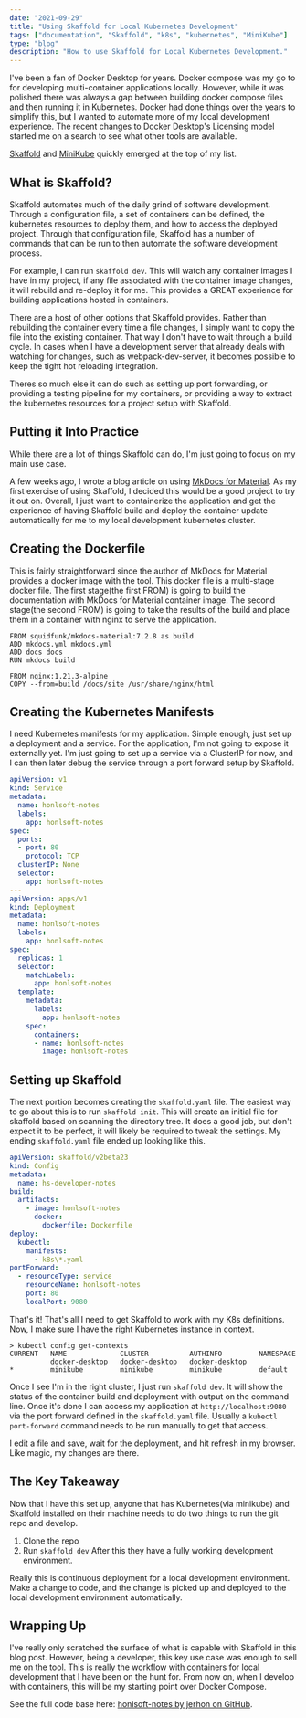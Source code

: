 ```yaml
---
date: "2021-09-29"
title: "Using Skaffold for Local Kubernetes Development"
tags: ["documentation", "Skaffold", "k8s", "kubernetes", "MiniKube"]
type: "blog"
description: "How to use Skaffold for Local Kubernetes Development."
---
```


I've been a fan of Docker Desktop for years.
Docker compose was my go to for developing multi-container applications locally.
However, while it was polished there was always a gap between building docker compose files and then running it in Kubernetes.
Docker had done things over the years to simplify this, but I wanted to automate more of my local development experience.
The recent changes to Docker Desktop's Licensing model started me on a search to see what other tools are available.

[Skaffold](https://skaffold.dev) and [MiniKube](https://minikube.sigs.k8s.io/docs/) quickly emerged at the top of my list.

## What is Skaffold?

Skaffold automates much of the daily grind of software development.
Through a configuration file, a set of containers can be defined, the kubernetes resources to deploy them, and how to access the deployed project.
Through that configuration file, Skaffold has a number of commands that can be run to then automate the software development process.

For example, I can run `skaffold dev`.
This will watch any container images I have in my project, if any file associated with the container image changes, it will rebuild and re-deploy it for me.
This provides a GREAT experience for building applications hosted in containers.

There are a host of other options that Skaffold provides.
Rather than rebuilding the container every time a file changes, I simply want to copy the file into the existing container.
That way I don't have to wait through a build cycle.
In cases when I have a development server that already deals with watching for changes, such as webpack-dev-server, it becomes possible to keep the tight hot reloading integration.

Theres so much else it can do such as setting up port forwarding, or providing a testing pipeline for my containers, or providing a way to extract the kubernetes resources for a project setup with Skaffold.

## Putting it Into Practice

While there are a lot of things Skaffold can do, I'm just going to focus on my main use case.

A few weeks ago, I wrote a blog article on using [MkDocs for Material](./2021-09-17-using-mkdocs-to-document-projects).
As my first exercise of using Skaffold, I decided this would be a good project to try it out on.
Overall, I just want to containerize the application and get the experience of having Skaffold build and deploy the container update automatically for me to my local development kubernetes cluster.

## Creating the Dockerfile

This is fairly straightforward since the author of MkDocs for Material provides a docker image with the tool.
This docker file is a multi-stage docker file.
The first stage(the first FROM) is going to build the documentation with MkDocs for Material container image.
The second stage(the second FROM) is going to take the results of the build and place them in a container with nginx to serve the application.

```
FROM squidfunk/mkdocs-material:7.2.8 as build
ADD mkdocs.yml mkdocs.yml
ADD docs docs
RUN mkdocs build

FROM nginx:1.21.3-alpine
COPY --from=build /docs/site /usr/share/nginx/html
```

## Creating the Kubernetes Manifests

I need Kubernetes manifests for my application.
Simple enough, just set up a deployment and a service.
For the application, I'm not going to expose it externally yet.
I'm just going to set up a service via a ClusterIP for now, and I can then later debug the service through a port forward setup by Skaffold.

```yaml
apiVersion: v1
kind: Service
metadata:
  name: honlsoft-notes
  labels:
    app: honlsoft-notes
spec:
  ports:
  - port: 80
    protocol: TCP
  clusterIP: None
  selector:
    app: honlsoft-notes
---
apiVersion: apps/v1
kind: Deployment
metadata:
  name: honlsoft-notes
  labels:
    app: honlsoft-notes
spec:
  replicas: 1
  selector:
    matchLabels:
      app: honlsoft-notes
  template:
    metadata:
      labels:
        app: honlsoft-notes
    spec:
      containers:
      - name: honlsoft-notes
        image: honlsoft-notes
```

## Setting up Skaffold

The next portion becomes creating the `skaffold.yaml` file.
The easiest way to go about this is to run `skaffold init`.
This will create an initial file for skaffold based on scanning the directory tree.
It does a good job, but don't expect it to be perfect, it will likely be required to tweak the settings.
My ending `skaffold.yaml` file ended up looking like this.

```yaml
apiVersion: skaffold/v2beta23
kind: Config
metadata:
  name: hs-developer-notes
build:
  artifacts:
    - image: honlsoft-notes
      docker:
        dockerfile: Dockerfile
deploy:
  kubectl:
    manifests:
      - k8s\*.yaml
portForward:
  - resourceType: service
    resourceName: honlsoft-notes
    port: 80
    localPort: 9080
```

That's it!
That's all I need to get Skaffold to work with my K8s definitions.
Now, I make sure I have the right Kubernetes instance in context.

```
> kubectl config get-contexts
CURRENT   NAME             CLUSTER          AUTHINFO         NAMESPACE
          docker-desktop   docker-desktop   docker-desktop
*         minikube         minikube         minikube         default
```

Once I see I'm in the right cluster, I just run `skaffold dev`.
It will show the status of the container build and deployment with output on the command line.
Once it's done I can access my application at `http://localhost:9080` via the port forward defined in the `skaffold.yaml` file.
Usually a `kubectl port-forward` command needs to be run manually to get that access.

I edit a file and save, wait for the deployment, and hit refresh in my browser.
Like magic, my changes are there.

## The Key Takeaway

Now that I have this set up, anyone that has Kubernetes(via minikube) and Skaffold installed on their machine needs to do two things to run the git repo and develop.
1. Clone the repo
2. Run `skaffold dev`
After this they have a fully working development environment.

Really this is continuous deployment for a local development environment.
Make a change to code, and the change is picked up and deployed to the local development environment automatically.

## Wrapping Up

I've really only scratched the surface of what is capable with Skaffold in this blog post.
However, being a developer, this key use case was enough to sell me on the tool.
This is really the workflow with containers for local development that I have been on the hunt for.
From now on, when I develop with containers, this will be my starting point over Docker Compose.

See the full code base here: [honlsoft-notes by jerhon on GitHub](https://github.com/jerhon/honlsoft-notes).
